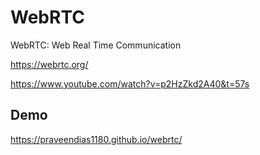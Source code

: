 # WebRTC

WebRTC: Web Real Time Communication

https://webrtc.org/

https://www.youtube.com/watch?v=p2HzZkd2A40&t=57s

## Demo 

https://praveendias1180.github.io/webrtc/